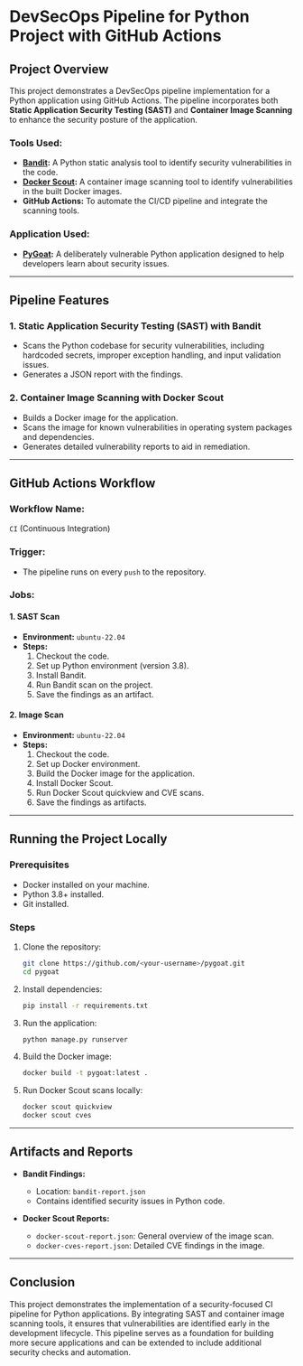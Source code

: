 # DevSecOps Pipeline for Python Project with GitHub Actions

## Project Overview
This project demonstrates a DevSecOps pipeline implementation for a Python application using GitHub Actions. The pipeline incorporates both **Static Application Security Testing (SAST)** and **Container Image Scanning** to enhance the security posture of the application.

### Tools Used:
- **[Bandit](https://github.com/PyCQA/bandit):** A Python static analysis tool to identify security vulnerabilities in the code.
- **[Docker Scout](https://docs.docker.com/scout/):** A container image scanning tool to identify vulnerabilities in the built Docker images.
- **GitHub Actions:** To automate the CI/CD pipeline and integrate the scanning tools.

### Application Used:
- **[PyGoat](https://github.com/adeyosemanputra/pygoat):** A deliberately vulnerable Python application designed to help developers learn about security issues.

---

## Pipeline Features
### 1. Static Application Security Testing (SAST) with Bandit
- Scans the Python codebase for security vulnerabilities, including hardcoded secrets, improper exception handling, and input validation issues.
- Generates a JSON report with the findings.

### 2. Container Image Scanning with Docker Scout
- Builds a Docker image for the application.
- Scans the image for known vulnerabilities in operating system packages and dependencies.
- Generates detailed vulnerability reports to aid in remediation.

---

## GitHub Actions Workflow
### Workflow Name:
`CI` (Continuous Integration)

### Trigger:
- The pipeline runs on every `push` to the repository.

### Jobs:
#### 1. **SAST Scan**
- **Environment:** `ubuntu-22.04`
- **Steps:**
  1. Checkout the code.
  2. Set up Python environment (version 3.8).
  3. Install Bandit.
  4. Run Bandit scan on the project.
  5. Save the findings as an artifact.

#### 2. **Image Scan**
- **Environment:** `ubuntu-22.04`
- **Steps:**
  1. Checkout the code.
  2. Set up Docker environment.
  3. Build the Docker image for the application.
  4. Install Docker Scout.
  5. Run Docker Scout quickview and CVE scans.
  6. Save the findings as artifacts.

---

## Running the Project Locally
### Prerequisites
- Docker installed on your machine.
- Python 3.8+ installed.
- Git installed.

### Steps
1. Clone the repository:
   ```bash
   git clone https://github.com/<your-username>/pygoat.git
   cd pygoat
   ```
2. Install dependencies:
   ```bash
   pip install -r requirements.txt
   ```
3. Run the application:
   ```bash
   python manage.py runserver
   ```
4. Build the Docker image:
   ```bash
   docker build -t pygoat:latest .
   ```
5. Run Docker Scout scans locally:
   ```bash
   docker scout quickview
   docker scout cves
   ```

---

## Artifacts and Reports
- **Bandit Findings:**
  - Location: `bandit-report.json`
  - Contains identified security issues in Python code.

- **Docker Scout Reports:**
  - `docker-scout-report.json`: General overview of the image scan.
  - `docker-cves-report.json`: Detailed CVE findings in the image.

---

## Conclusion
This project demonstrates the implementation of a security-focused CI pipeline for Python applications. By integrating SAST and container image scanning tools, it ensures that vulnerabilities are identified early in the development lifecycle. This pipeline serves as a foundation for building more secure applications and can be extended to include additional security checks and automation.

